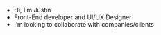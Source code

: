 - Hi, I’m Justin
- Front-End developer and UI/UX Designer
- I’m looking to collaborate with companies/clients 

